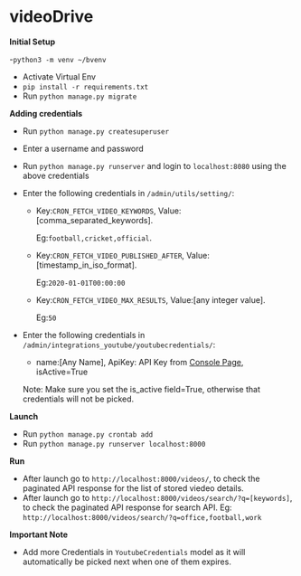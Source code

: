 # videoDrive

<b>Initial Setup</b>

 -`python3 -m venv ~/bvenv`
 - Activate Virtual Env
 - `pip install -r requirements.txt`
 - Run `python manage.py migrate`

<b>Adding credentials</b>

 - Run `python manage.py createsuperuser`
 - Enter a username and password
 - Run `python manage.py runserver` and login to `localhost:8080` using the above credentials
 - Enter the following credentials in `/admin/utils/setting/`:
    - Key:`CRON_FETCH_VIDEO_KEYWORDS`, Value:[comma_separated_keywords].
      
      Eg:`football,cricket,official`.
    - Key:`CRON_FETCH_VIDEO_PUBLISHED_AFTER`, Value:[timestamp_in_iso_format].
      
      Eg:`2020-01-01T00:00:00`
    - Key:`CRON_FETCH_VIDEO_MAX_RESULTS`, Value:[any integer value]. 
      
      Eg:`50`
      
 - Enter the following credentials in `/admin/integrations_youtube/youtubecredentials/`:
    
    - name:[Any Name], ApiKey: API Key from <a href='https://console.developers.google.com/apis/credentials'>Console Page</a>, isActive=True
 
    Note: Make sure you set the is_active field=True, otherwise that credentials will not be picked.  


<b>Launch</b>

 - Run `python manage.py crontab add`
 - Run `python manage.py runserver localhost:8000`


<b>Run</b>

 - After launch go to `http://localhost:8000/videos/`, to check the paginated API response for the list of stored viedeo details.
 - After launch go to `http://localhost:8000/videos/search/?q=[keywords]`, to check the paginated API response for search API. Eg: `http://localhost:8000/videos/search/?q=office,football,work`


<b>Important Note</b>
 - Add more Credentials in `YoutubeCredentials` model as it will automatically be picked next when one of them expires.

